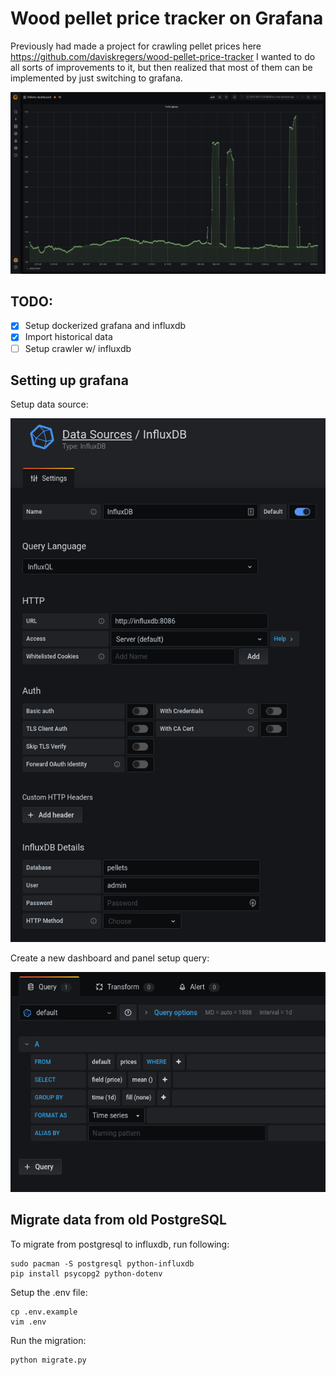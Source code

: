 # Wood pellet price tracker on Grafana

Previously had made a project for crawling pellet prices here https://github.com/daviskregers/wood-pellet-price-tracker
I wanted to do all sorts of improvements to it, but then realized that most of them can be implemented by just switching to grafana.

![screenshot](./screenshots/1.png)

## TODO:

- [x] Setup dockerized grafana and influxdb
- [x] Import historical data
- [ ] Setup crawler w/ influxdb

## Setting up grafana

Setup data source:

![data source](screenshots/db_source.png)

Create a new dashboard and panel setup query:

![query](screenshots/query.png)

## Migrate data from old PostgreSQL

To migrate from postgresql to influxdb, run following:

```
sudo pacman -S postgresql python-influxdb
pip install psycopg2 python-dotenv
```

Setup the .env file:

```
cp .env.example
vim .env
```

Run the migration:
```
python migrate.py
```